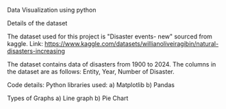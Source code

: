 Data Visualization using python

Details of the dataset

The dataset used for this project is "Disaster events- new" sourced from kaggle.
Link: https://www.kaggle.com/datasets/willianoliveiragibin/natural-disasters-increasing

The dataset contains data of disasters from 1900 to 2024. The columns in the dataset are as follows: Entity, Year, Number of Disaster.

Code details:
Python libraries used:
  a) Matplotlib
  b) Pandas

Types of Graphs
  a) Line graph
  b) Pie Chart
